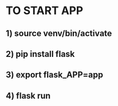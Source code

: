 # TO START APP
## 1) source venv/bin/activate
## 2) pip install flask
## 3) export flask_APP=app
## 4) flask run